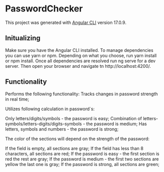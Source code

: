 # PasswordChecker

This project was generated with [Angular CLI](https://github.com/angular/angular-cli) version 17.0.9.
## Initualizing

Make sure you have the Angular CLI installed.
To manage dependencies you can use yarn or npm.
Depending on what you choose, run yarn install or npm install.
Once all dependencies are resolved run ng serve for a dev server.
Then open your browser and navigate tn http://localhost:4200/.

## Functionality

Performs the following functionality: 
Tracks changes in password strength in real time;

Utilizes following calculation in password`s:

  Only letters/digits/symbols - the password is easy;
  Combination of letters-symbols/letters-digits/digits-symbols - the password is medium;
  Has letters, symbols and numbers - the password is strong;

The color of the sections will depend on the strength of the password:

  If the field is empty, all sections are gray;
  If the field has less than 8 characters, all sections are red;
  If the password is easy - the first section is red the rest are gray;
  If the password is medium - the first two sections are yellow the last one is gray;
  If the password is strong, all sections are green;






